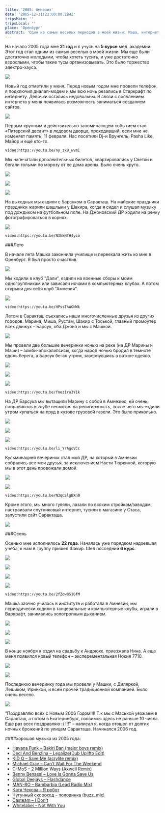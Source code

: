 ```yaml
---
title: '2005: Амнезия'
date: '2005-12-31T23:00:00.284Z'
tripsMain: ''
tripsLocal: ''
place: 'Оренбург'
abstract: 'Один из самых веселых периодов в моей жизни: Маша, интернет, хорошая музыка и отличные вечеринки.'
---
```


На начало 2005 года мне **21 год** и я учусь на **5 курсе** мед. академии. Этот год стал одним из самых веселых в моей жизни. Мы еще были достаточно молодыми, чтобы хотеть тусить, и уже достаточно взрослыми, чтобы такие тусы организовывать. Это было торжество электро-хауса.

![](m/badger-2mix.jpg)

Новый год отметили у меня. Перед новым годом мне провели телефон, я подключил диалап-модем и мы всю ночь резались в Старкрафт по интернету. Девочки остались недовольны. В связи с появлением интернета у меня появилась возможность заниматься созданием сайтов.

![](m/2005-01-04-v.jpg)

Первым крупным и действительно запоминающем событием стал «Питерский десант» в ледовом дворце, проходивший, если мне не изменяет память, 11 февраля. Нас посетили Dj-и Врунгель, Pasha Like, Майор и ещё кто-то.

`video:https://youtu.be/ny_zk9_wvmI`

Мы напечатали дополнительных билетов, квартировались у Светки и бегали голыми по морозу от ее дома арены. Было очень круто.

![](m/sveta-osen.jpg)

![](m/2005-02-12-v.jpg)

![](m/2005-02-15-v.jpg)

На выходных мы ездили с Барсуком в Саракташ. На майские праздники праздники жарили шашлыки у Шакира, когда я сидел и слушал музыку под дождиком на футбольном поле. На Джоновский ДР ходили на речку фотографироваться в корнях.

![](m/2005-02-06-v.jpg)

`video:https://youtu.be/N3kkNfH4yco`

###Лето

В начале лета Машка закончила училище и переехала жить ко мне в Оренбург. Я был просто счастлив.

![](m/2005-03-02-v1.jpg)

Мы ходили в клуб "Дали", ездили на военные сборы к моим одногруппникам или зависали ночами в компьютерных клубах. А потом открыли для себя клуб "Амнезия".

![](m/2005-03-04.JPG)

`video:https://youtu.be/HPssThWONWk`

Летом в Саракташ съехались наши многочисленные друзья из других городов. Марина, Миша, Рустам, Шакир с Тоськой, главный промоутер всех движух – Барсук, оба Джона и мы с Машкой.

![](m/2005-03-03-v.jpg)

Мы провели две большие вечеринки ночью на реке (на ДР Марины и Маши) – зомби-апокалипсисы, когда народ ночью бродил в темноте вдоль берега, а Барсук бегал утром, завернувшись в ватное одеяло.

![](m/2005-03-22-.jpg)

![](m/2005-03-23-v2.jpg)

![](m/2005-03-25.jpg)

`video:https://youtu.be/fmoz1ru3Y1k`

На ДР Барсука мы вытащили Марину с собой в Амнезию, ей очень понравилось в клубе несмотря на религиозность, после чего мы ездили утром купаться на пруд в кузове грузовой газели. Это было прикольно.

![](m/2005-03-03-mar.jpg)

![](m/2005-03-12-m.jpg)

![](m/2005-03-26.jpg)

`video:https://youtu.be/li_YrAgoVCc`

Кульминацией вечеринок стал мой ДР, на который в Амнезии собрались все мои друзья, за исключением Насти Тюркиной, которую мы в этот день провожали домой.

![](m/2005-03-05-v.jpg)

![](m/2005-03-17-v.jpg)

`video:https://youtu.be/N3qCSlgBXn0`

Кроме этого, мы много гуляли, лазали по всяким стройкам/заводам, настраивали спутниковый интернет, тусили в магазине у Стаса, запустили сайт Саракташа.

![](m/saraktash.ru2005.jpg)

###Осень

Осенью мне исполнилось **22 года**. Началась уже порядком надоевшая учеба, к нам в группу пришел Шакир. Шел последний **6 курс**.

![](m/2005-04-orgma-08-v.jpg)

![](m/2005-04-orgma-14-m.jpg)

![](m/2005-04-orgma-19-v.jpg)

![](m/2005-04-orgma-20.jpg)

`video:https://youtu.be/2fZow8S1GfM`

Машка заочно училась в институте и работала в Амнезии, мы периодически ходили в танцевальные и компьютерные клубы, играли в Варкрафт, занимались холотропным дыханием.

![](m/2005-04-001-v.jpg)

![](m/2005-04-007-v.jpg)

![](m/2005-04-018-v.jpg)

В конце ноября я ездил на свадьбу к Андрюхе, приезжала Нина. А еще меня появился новый телефон – эксперементальная Нокия 7710.

![](m/2005-04-011-v.jpg)

![](m/2005-04-012.JPG)

Последнюю вечеринку года мы провели у Машки, с Диляркой, Лешиком, Иринкой, и всей прочей традиционной компанией. Было очень весело.

![](m/2006-01-4-m.jpg)

"Поздравляю всех с Новым 2006 Годом!!!! Т.к мы с Маськой уезжаем в Саракташ, а потом в Екатеринбург, появимся здесь не раньше 10 числа. Еще раз всех поздравляю :) !!!" – написал я, когда отошел от долгих ночных брожений по улицам Саракташа. Начинался 2006 год.

####хорошая музыка из 2005 года:

- [Havana Funk – Bakiri Ban (major boys remix)](https://youtu.be/ny_zk9_wvmI)
- [Decl And Benzina – Legalize(Dub Uplifto Edit)](https://ssh.cools.biz/song/118672-decl/47781513-legalize-benzina-dub-uplifto-edit/)
- [KID Q – Save Me (acrylite remix)](https://ru235.iplayer.info/song/78765603/KID_Q_-_Save_Me_acrylite_remix/)
- [Michael Gray – Can't Wait For The Weekend](https://youtu.be/N3kkNfH4yco)
- [C-MoS – 2 Million Ways (Axwell Remix)](https://youtu.be/HPssThWONWk)
- [Benny Benassi – Love Is Gonna Save Us](https://youtu.be/ORRRKqn39o4s)
- [Global Deejays – Flashdance](https://youtu.be/w2ohwM9iO6k)
- [MAN-RO – Bambarbia (Lead Radio Mix)](https://youtu.be/N3qCSlgBXn0)
- [Катя Чехова – Я робот](https://youtu.be/fmoz1ru3Y1k)
- [Чугунный скороход – половинка (buzz_mix)](https://youtu.be/8cV6ndTWZns)
- [Casteam – I Don't](https://youtu.be/XP-7RpLnShM)
- [Whitelabel – Not With You](https://youtu.be/2fZow8S1GfM)
